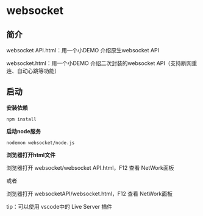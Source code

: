 # websocket

## 简介
websocket API.html：用一个小DEMO 介绍原生websocket API

websocket.html：用一个小DEMO 介绍二次封装的websocket API（支持断网重连、自动心跳等功能）

## 启动

**安装依赖**
```
npm install
```

**启动node服务**
```
nodemon websocket/node.js
```
**浏览器打开html文件**

浏览器打开 websocket/websocket API.html，F12 查看 NetWork面板

或者

浏览器打开 websocketAPI/websocket.html，F12 查看 NetWork面板

tip：可以使用 vscode中的 Live Server 插件





